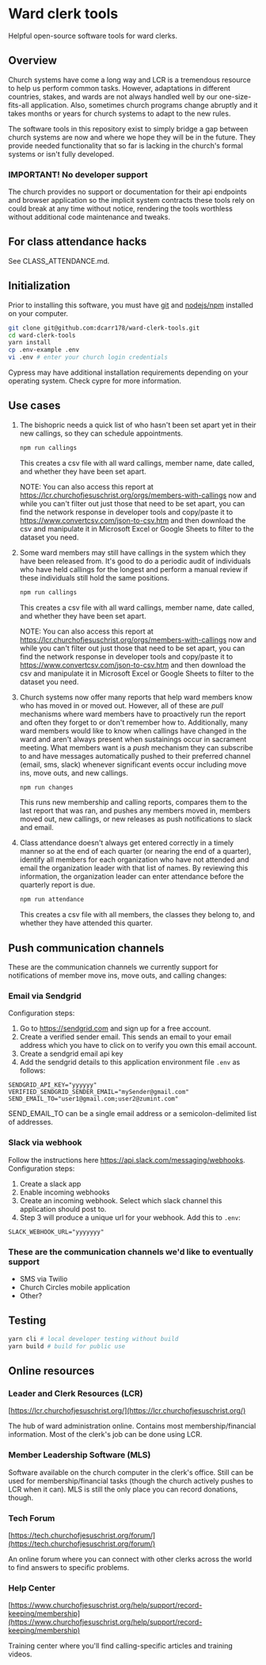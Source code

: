 # Ward clerk tools
Helpful open-source software tools for ward clerks.

## Overview
Church systems have come a long way and LCR is a tremendous resource to help us perform common tasks. However, adaptations in different countries, stakes, and wards
are not always handled well by our one-size-fits-all application. Also, sometimes church programs change abruptly and it takes months or years for church systems
to adapt to the new rules.

The software tools in this repository exist to simply bridge a gap between church systems are now and where we hope they will be in the future. They provide needed
functionality that so far is lacking in the church's formal systems or isn't fully developed.

### IMPORTANT! No developer support
The church provides no support or documentation for their api endpoints and browser
application so the implicit system contracts these tools rely on could break at any time without notice, rendering
the tools worthless without additional code maintenance and tweaks.

## For class attendance hacks
See CLASS_ATTENDANCE.md.

## Initialization
Prior to installing this software, you must have [git](https://git-scm.com/downloads) and [nodejs/npm](https://nodejs.org/en/download/) installed on your computer.

```bash
git clone git@github.com:dcarr178/ward-clerk-tools.git
cd ward-clerk-tools
yarn install
cp .env-example .env
vi .env # enter your church login credentials
```

Cypress may have additional installation requirements depending on your operating system. Check cypre for more information.

## Use cases

1. The bishopric needs a quick list of who hasn't been set apart yet in their new callings, so they can schedule appointments.

   ```bash
   npm run callings
   ```
   This creates a csv file with all ward callings, member name, date called, and whether they have been set apart.

   NOTE: You can also access this report at https://lcr.churchofjesuschrist.org/orgs/members-with-callings now and while you can't filter out
   just those that need to be set apart, you can find the network response in developer tools and copy/paste it to https://www.convertcsv.com/json-to-csv.htm
   and then download the csv and manipulate it in Microsoft Excel or Google Sheets to filter to the dataset you need.


2. Some ward members may still have callings in the system which they have been released from. It's good to do a periodic audit of individuals who have held
callings for the longest and perform a manual review if these individuals still hold the same positions.

   ```bash
   npm run callings
   ```
   This creates a csv file with all ward callings, member name, date called, and whether they have been set apart.

   NOTE: You can also access this report at https://lcr.churchofjesuschrist.org/orgs/members-with-callings now and while you can't filter out
   just those that need to be set apart, you can find the network response in developer tools and copy/paste it to https://www.convertcsv.com/json-to-csv.htm
   and then download the csv and manipulate it in Microsoft Excel or Google Sheets to filter to the dataset you need.


3. Church systems now offer many reports that help ward members know who has moved in or moved out. However, all of these are *pull* mechanisms where ward members have to proactively run the report and often they forget to or don't remember how to. Additionally, many ward members would like to know when callings have changed in the ward and aren't always present when sustainings occur in sacrament meeting. What members want is a *push* mechanism they can subscribe to and have messages automatically pushed to their preferred channel (email, sms, slack) whenever significant events occur including move ins, move outs, and new callings.

   ```bash
   npm run changes
   ```
   This runs new membership and calling reports, compares them to the last report that was ran, and pushes any members moved in, members moved out,
   new callings, or new releases as push notifications to slack and email.

4. Class attendance doesn't always get entered correctly in a timely manner so at the end of each quarter (or nearing the end of a quarter), identify
all members for each organization who have not attended and email the organization leader with that list of names. By reviewing this information, the organization leader can enter attendance before the quarterly report is due.

   ```bash
   npm run attendance
   ```
   This creates a csv file with all members, the classes they belong to, and whether they have attended this quarter.



## Push communication channels
These are the communication channels we currently support for notifications of member move ins, move outs, and calling changes:

### Email via Sendgrid
Configuration steps:
1. Go to https://sendgrid.com and sign up for a free account.
2. Create a verified sender email. This sends an email to your email address which you have to click on to verify you own this email account.
3. Create a sendgrid email api key
4. Add the sendgrid details to this application environment file `.env` as follows:
```
SENDGRID_API_KEY="yyyyyy"
VERIFIED_SENDGRID_SENDER_EMAIL="mySender@gmail.com"
SEND_EMAIL_TO="user1@gmail.com;user2@zumint.com"
```
SEND_EMAIL_TO can be a single email address or a semicolon-delimited list of addresses.

### Slack via webhook
Follow the instructions here https://api.slack.com/messaging/webhooks. Configuration steps:
1. Create a slack app
2. Enable incoming webhooks
3. Create an incoming webhook. Select which slack channel this application should post to.
4. Step 3 will produce a unique url for your webhook. Add this to `.env`:
```
SLACK_WEBHOOK_URL="yyyyyyy"
```


### These are the communication channels we'd like to eventually support
* SMS via Twilio
* Church Circles mobile application
* Other?

## Testing
```bash
yarn cli # local developer testing without build
yarn build # build for public use
```

## Online resources

### Leader and Clerk Resources (LCR)
[https://lcr.churchofjesuschrist.org/](https://lcr.churchofjesuschrist.org/)

The hub of ward administration online. Contains most membership/financial information. Most of the clerk's job can be done using LCR.

### Member Leadership Software (MLS)
Software available on the church computer in the clerk's office. Still can be used for membership/financial tasks (though the church actively pushes to LCR when it can). MLS is still the only place you can record donations, though.

### Tech Forum
[https://tech.churchofjesuschrist.org/forum/](https://tech.churchofjesuschrist.org/forum/)

An online forum where you can connect with other clerks across the world to find answers to specific problems.

### Help Center
[https://www.churchofjesuschrist.org/help/support/record-keeping/membership](https://www.churchofjesuschrist.org/help/support/record-keeping/membership)

Training center where you'll find calling-specific articles and training videos.

